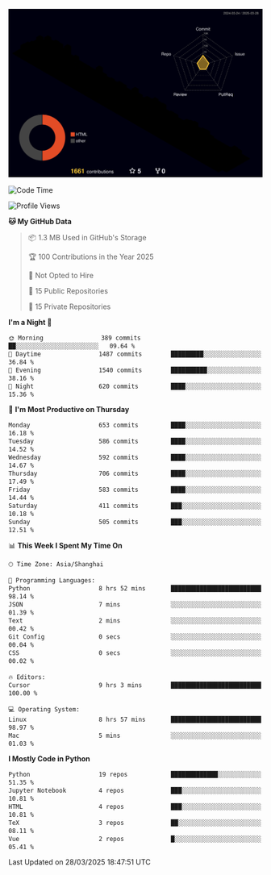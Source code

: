 <!--![](https://raw.githubusercontent.com/BorisYang326/BorisYang326/output/github-contribution-grid-snake-dark.svg) -->
![](./profile-3d-contrib/profile-night-rainbow.svg)
<!--START_SECTION:waka-->
![Code Time](http://img.shields.io/badge/Code%20Time-856%20hrs%2018%20mins-blue)

![Profile Views](http://img.shields.io/badge/Profile%20Views-0-blue)

**🐱 My GitHub Data** 

> 📦 1.3 MB Used in GitHub's Storage 
 > 
> 🏆 100 Contributions in the Year 2025
 > 
> 🚫 Not Opted to Hire
 > 
> 📜 15 Public Repositories 
 > 
> 🔑 15 Private Repositories 
 > 
**I'm a Night 🦉** 

```text
🌞 Morning                389 commits         ██░░░░░░░░░░░░░░░░░░░░░░░   09.64 % 
🌆 Daytime                1487 commits        █████████░░░░░░░░░░░░░░░░   36.84 % 
🌃 Evening                1540 commits        ██████████░░░░░░░░░░░░░░░   38.16 % 
🌙 Night                  620 commits         ████░░░░░░░░░░░░░░░░░░░░░   15.36 % 
```
📅 **I'm Most Productive on Thursday** 

```text
Monday                   653 commits         ████░░░░░░░░░░░░░░░░░░░░░   16.18 % 
Tuesday                  586 commits         ████░░░░░░░░░░░░░░░░░░░░░   14.52 % 
Wednesday                592 commits         ████░░░░░░░░░░░░░░░░░░░░░   14.67 % 
Thursday                 706 commits         ████░░░░░░░░░░░░░░░░░░░░░   17.49 % 
Friday                   583 commits         ████░░░░░░░░░░░░░░░░░░░░░   14.44 % 
Saturday                 411 commits         ███░░░░░░░░░░░░░░░░░░░░░░   10.18 % 
Sunday                   505 commits         ███░░░░░░░░░░░░░░░░░░░░░░   12.51 % 
```


📊 **This Week I Spent My Time On** 

```text
🕑︎ Time Zone: Asia/Shanghai

💬 Programming Languages: 
Python                   8 hrs 52 mins       █████████████████████████   98.14 % 
JSON                     7 mins              ░░░░░░░░░░░░░░░░░░░░░░░░░   01.39 % 
Text                     2 mins              ░░░░░░░░░░░░░░░░░░░░░░░░░   00.42 % 
Git Config               0 secs              ░░░░░░░░░░░░░░░░░░░░░░░░░   00.04 % 
CSS                      0 secs              ░░░░░░░░░░░░░░░░░░░░░░░░░   00.02 % 

🔥 Editors: 
Cursor                   9 hrs 3 mins        █████████████████████████   100.00 % 

💻 Operating System: 
Linux                    8 hrs 57 mins       █████████████████████████   98.97 % 
Mac                      5 mins              ░░░░░░░░░░░░░░░░░░░░░░░░░   01.03 % 
```

**I Mostly Code in Python** 

```text
Python                   19 repos            █████████████░░░░░░░░░░░░   51.35 % 
Jupyter Notebook         4 repos             ███░░░░░░░░░░░░░░░░░░░░░░   10.81 % 
HTML                     4 repos             ███░░░░░░░░░░░░░░░░░░░░░░   10.81 % 
TeX                      3 repos             ██░░░░░░░░░░░░░░░░░░░░░░░   08.11 % 
Vue                      2 repos             █░░░░░░░░░░░░░░░░░░░░░░░░   05.41 % 
```




 Last Updated on 28/03/2025 18:47:51 UTC
<!--END_SECTION:waka-->
